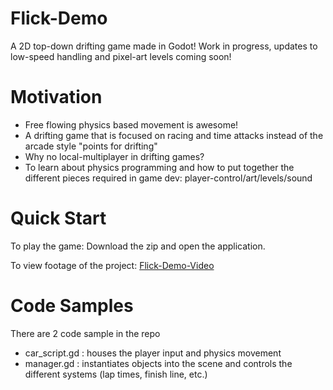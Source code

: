 # Flick-Demo
A 2D top-down drifting game made in Godot!
Work in progress, updates to low-speed handling and pixel-art levels coming soon!
# Motivation
- Free flowing physics based movement is awesome!
- A drifting game that is focused on racing and time attacks instead of the arcade style "points for drifting"
- Why no local-multiplayer in drifting games?
- To learn about physics programming and how to put together the different pieces required in game dev: player-control/art/levels/sound
# Quick Start
To play the game: Download the zip and open the application.

To view footage of the project: [Flick-Demo-Video](https://youtu.be/g-BJcSvZGJc)
# Code Samples
There are 2 code sample in the repo
- car_script.gd : houses the player input and physics movement
- manager.gd    : instantiates objects into the scene and controls the different systems (lap times, finish line, etc.)